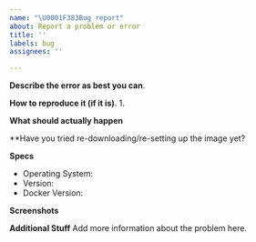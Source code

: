```yaml
---
name: "\U0001F383Bug report"
about: Report a problem or error
title: ''
labels: bug
assignees: ''

---
```


**Describe the error as best you can**.


**How to reproduce it (if it is)**.
1. 

**What should actually happen**


**Have you tried re-downloading/re-setting up the image yet?


**Specs**
- Operating System: 
- Version: 
- Docker Version: 

**Screenshots**


**Additional Stuff**
Add more information about the problem here.
